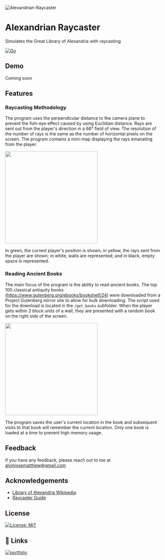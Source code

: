 ![Alexandrian-Raycaster](https://github.com/user-attachments/assets/e94e726d-4f11-4d76-8343-c78f15ed4a3f)

# Alexandrian Raycaster
Simulates the Great Library of Alexandria with raycasting

[![Go](https://img.shields.io/badge/Go-%2300ADD8.svg?&logo=go&logoColor=white)](#)

## Demo
Coming soon

## Features
### Raycasting Methodology 
The program uses the perpendicular distance to the camera plane to prevent the fish-eye effect caused by using Euclidian distance. Rays are sent out from the player's direction in a 66° field of view. The resolution of the number of rays is the same as the number of horizontal pixels on the screen. The program contains a mini-map displaying the rays emanating from the player.
<p align="left">
<img src='https://github.com/user-attachments/assets/4e2df10f-1a9c-4fd8-8514-50701fc0ae16' width='300'>
</p>

In green, the current player's position is shown; in yellow, the rays sent from the player are shown; in white, walls are represented; and in black, empty space is represented.

### Reading Ancient Books
The main focus of the program is the ability to read ancient books. The top 100 classical antiquity books (https://www.gutenberg.org/ebooks/bookshelf/24) were downloaded from a Project Gutenberg mirror site to allow for bulk downloading. The script used for the download is located in the `/get_books` subfolder. When the player gets within 2 block units of a wall, they are presented with a random book on the right side of the screen.

<p align="left">
<img src='https://github.com/user-attachments/assets/c16624dc-869c-4f83-97b4-106977e3f889' width='300'>
</p>

The program saves the user's current location in the book and subsequent visits to that book will remember the current location. Only one book is loaded at a time to prevent high memory usage.

## Feedback

If you have any feedback, please reach out to me at alvinjosematthew@gmail.com
## Acknowledgements
- [Library of Alexandria Wikipedia](https://en.wikipedia.org/wiki/Library_of_Alexandria)
- [Raycaster Guide](https://lodev.org/cgtutor/raycasting.html)


## License

[![License: MIT](https://img.shields.io/badge/License-MIT-blue.svg)](https://opensource.org/licenses/MIT)
## 🔗 Links
[![portfolio](https://img.shields.io/badge/my_portfolio-000?style=for-the-badge&logo=ko-fi&logoColor=white)](https://alvinmatthew.com/)
